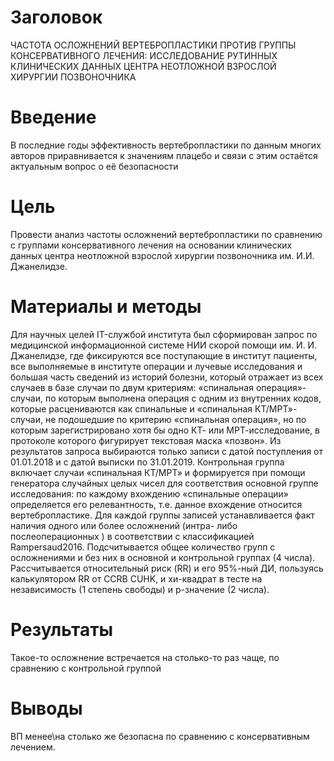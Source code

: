 # Заголовок

ЧАСТОТА ОСЛОЖНЕНИЙ ВЕРТЕБРОПЛАСТИКИ ПРОТИВ ГРУППЫ КОНСЕРВАТИВНОГО ЛЕЧЕНИЯ: ИССЛЕДОВАНИЕ РУТИННЫХ КЛИНИЧЕСКИХ ДАННЫХ ЦЕНТРА НЕОТЛОЖНОЙ ВЗРОСЛОЙ ХИРУРГИИ ПОЗВОНОЧНИКА

# Введение

В последние годы эффективность вертебропластики по данным многих авторов приравнивается к значениям плацебо и связи с этим остаётся актуальным вопрос о её безопасности

# Цель

Провести анализ частоты осложнений вертебропластики по сравнению с группами консервативного лечения на основании клинических данных центра неотложной взрослой хирургии позвоночника им. И.И. Джанелидзе.

# Материалы и методы

Для научных целей IT-службой института был сформирован запрос по медицинской информационной системе НИИ скорой помощи им. И. И. Джанелидзе, где фиксируются все поступающие в институт пациенты, все выполняемые в институте операции и лучевые исследования и большая часть сведений из историй болезни, который отражает из всех случаев в базе случаи по двум критериям: «спинальная операция»- случаи, по которым выполнена операция с одним из внутренних кодов, которые расцениваются как спинальные и «спинальная КТ/МРТ»- случаи, не подошедшие по критерию «спинальная операция», но по которым зарегистрировано хотя бы одно КТ- или МРТ-исследование, в протоколе которого фигурирует текстовая маска «позвон». Из результатов запроса выбираются только записи с датой поступления от 01.01.2018 и с датой выписки по 31.01.2019. Контрольная группа включает случаи «спинальная КТ/МРТ» и формируется при помощи генератора случайных целых чисел для соответствия основной группе исследования: по каждому вхождению «спинальные операции» определяется его релевантность, т.е. данное вхождение относится вертебропластике. Для каждой группы записей устанавливается факт наличия одного или более осложнений (интра- либо послеоперационных ) в соответствии с классификацией Rampersaud2016. Подсчитывается общее количество групп с осложнениями и без них в основной и контрольной группах (4 числа). Рассчитывается относительный риск (RR) и его 95%-ный ДИ, пользуясь калькулятором RR от CCRB CUHK, и хи-квадрат в тесте на независимость (1 степень свободы) и p-значение (2 числа).

# Результаты

Такое-то осложнение встречается на столько-то раз чаще, по сравнению с контрольной группой

# Выводы

ВП менее\на столько же безопасна по сравнению с консервативным лечением. 
